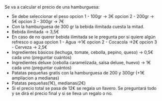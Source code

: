 Se va a calcular el precio de una hamburguesa:
- Se debe seleccionar el peso 
opcion 1 - 100gr -> 3€
 opcion 2 - 200gr -> 5€
opcion 3 - 300gr -> 7€
- Con la hamburguesa de 300 gr la bebida ilimitada cuesta la mitad.
- Bebida ilimitada -> 3,5€
- En caso de no querer bebida ilimitada se le pregunta por si quiere algún refresco o agua
opcion 1 - Agua ->1€
opcion 2 - Cocacola ->2€
opcion 3 - Cerveza -> 2,5€
- Ingredientes básicos (lechuga, tomate, cebolla, pepino, queso) -> 0,5€ cada uno (preguntar 
cuántos)
- Ingredientes deluxe (cebolla caramelizada, salsa deluxe, huevo) -> 1€ cada uno (preguntar 
cuántos)
- Patatas pequeñas gratis con la hamburguesa de 200 y 300gr (+1€ ampliacion a medianas)
- Patatas pequeñas(1€), medianas(2€) 
- Si el precio total se pasa de 12€ se regala un llavero.
Se preguntará todo y se dirá el precio final y si se lleva un regalo o no.
